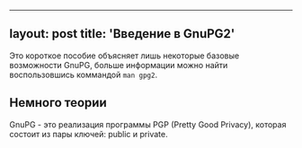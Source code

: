 [comment]: <> (http://www.ianatkinson.net/computing/gnupg.htm)

---
layout: post
title: 'Введение в GnuPG2'
---

Это короткое пособие объясняет лишь некоторые базовые возможности GnuPG, больше информации можно найти воспользовшись коммандой `man gpg2`.

## Немного теории
GnuPG - это реализация программы PGP (Pretty Good Privacy), которая состоит из пары ключей: public и private.

